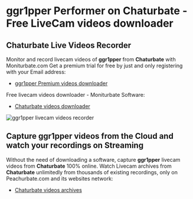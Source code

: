 # ggr1pper Performer on Chaturbate - Free LiveCam videos downloader

## Chaturbate Live Videos Recorder

Monitor and record livecam videos of **ggr1pper** from **Chaturbate** with Moniturbate.com
Get a premium trial for free by just and only registering with your Email address:
* [ggr1pper Premium videos downloader](https://moniturbate.com/request-demo-licence-key.html)

Free livecam videos downloader - Moniturbate Software:
* [Chaturbate videos downloader](https://moniturbate.com/moniturbate-download-software.html)

![ggr1pper livecam videos recorder](https://peachurnet.com/templates/moniturbate-software.png)


## Capture ggr1pper videos from the Cloud and watch your recordings on Streaming

Without the need of downloading a software, capture **ggr1pper** livecam videos from **Chaturbate** 100% online.
Watch Livecam archives from **Chaturbate** unlimitedly from thousands of existing recordings, only on Peachurbate.com and its websites network:
* [Chaturbate videos archives](https://peachurnet.com/)